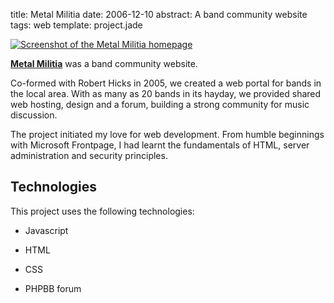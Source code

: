 title: Metal Militia
date: 2006-12-10
abstract: A band community website
tags: web
template: project.jade

[![Screenshot of the Metal Militia homepage][th]][mm]

**[Metal Militia][mm]** was a band community website.

Co-formed with Robert Hicks in 2005, we created a web portal for bands in the
local area. With as many as 20 bands in its hayday, we provided shared web
hosting, design and a forum, building a strong community for music discussion.

The project initiated my love for web development. From humble beginnings with
Microsoft Frontpage, I had learnt the fundamentals of HTML, server
administration and security principles.

## Technologies

This project uses the following technologies:

* Javascript
* HTML
* CSS
* PHPBB forum

  [th]: http://tlvince.appspot.com/img/th/metal-militia.png
  [mm]: http://tlvince.appspot.com/img/metal-militia.png
